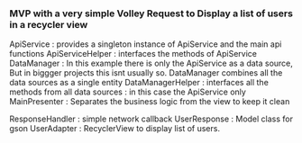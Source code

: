 ### MVP with a very simple Volley Request to Display a list of users in a recycler view

ApiService : provides a singleton instance of ApiService and the main api functions
ApiServiceHelper : interfaces the methods of ApiService
DataManager : In this example there is only the ApiService as a data source, But in biggger projects this isnt usually so. DataManager combines all the data sources as a single entity
DataManagerHelper : interfaces all the methods from all data sources : in this case the ApiService only
MainPresenter : Separates the business logic from the view to keep it clean

ResponseHandler : simple network callback
UserResponse : Model class for gson
UserAdapter : RecyclerView to display list of users.

